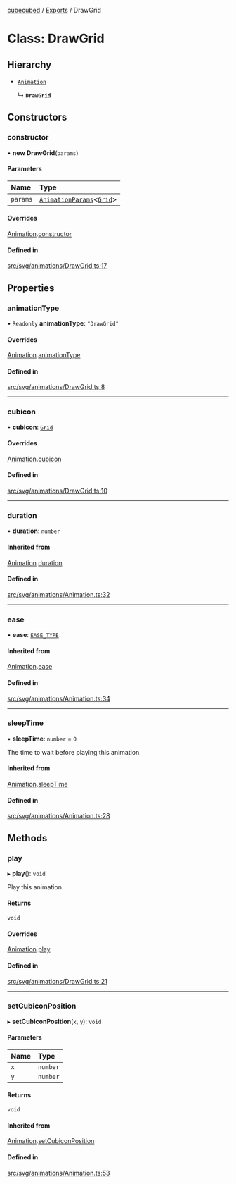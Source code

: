 [cubecubed](/reference/README.md) / [Exports](/reference/modules.md) / DrawGrid

# Class: DrawGrid

## Hierarchy

- [`Animation`](/reference/classes/Animation.md)

  ↳ **`DrawGrid`**

## Constructors

### constructor

• **new DrawGrid**(`params`)

#### Parameters

| Name | Type |
| :------ | :------ |
| `params` | [`AnimationParams`](/reference/interfaces/AnimationParams.md)<[`Grid`](/reference/classes/Grid.md)\> |

#### Overrides

[Animation](/reference/classes/Animation.md).[constructor](/reference/classes/Animation.md#constructor)

#### Defined in

[src/svg/animations/DrawGrid.ts:17](https://github.com/imaphatduc/cubecubed/blob/0fd2007/src/svg/animations/DrawGrid.ts#L17)

## Properties

### animationType

• `Readonly` **animationType**: ``"DrawGrid"``

#### Overrides

[Animation](/reference/classes/Animation.md).[animationType](/reference/classes/Animation.md#animationtype)

#### Defined in

[src/svg/animations/DrawGrid.ts:8](https://github.com/imaphatduc/cubecubed/blob/0fd2007/src/svg/animations/DrawGrid.ts#L8)

___

### cubicon

• **cubicon**: [`Grid`](/reference/classes/Grid.md)

#### Overrides

[Animation](/reference/classes/Animation.md).[cubicon](/reference/classes/Animation.md#cubicon)

#### Defined in

[src/svg/animations/DrawGrid.ts:10](https://github.com/imaphatduc/cubecubed/blob/0fd2007/src/svg/animations/DrawGrid.ts#L10)

___

### duration

• **duration**: `number`

#### Inherited from

[Animation](/reference/classes/Animation.md).[duration](/reference/classes/Animation.md#duration)

#### Defined in

[src/svg/animations/Animation.ts:32](https://github.com/imaphatduc/cubecubed/blob/0fd2007/src/svg/animations/Animation.ts#L32)

___

### ease

• **ease**: [`EASE_TYPE`](/reference/types/EASE_TYPE.md)

#### Inherited from

[Animation](/reference/classes/Animation.md).[ease](/reference/classes/Animation.md#ease)

#### Defined in

[src/svg/animations/Animation.ts:34](https://github.com/imaphatduc/cubecubed/blob/0fd2007/src/svg/animations/Animation.ts#L34)

___

### sleepTime

• **sleepTime**: `number` = `0`

The time to wait before playing this animation.

#### Inherited from

[Animation](/reference/classes/Animation.md).[sleepTime](/reference/classes/Animation.md#sleeptime)

#### Defined in

[src/svg/animations/Animation.ts:28](https://github.com/imaphatduc/cubecubed/blob/0fd2007/src/svg/animations/Animation.ts#L28)

## Methods

### play

▸ **play**(): `void`

Play this animation.

#### Returns

`void`

#### Overrides

[Animation](/reference/classes/Animation.md).[play](/reference/classes/Animation.md#play)

#### Defined in

[src/svg/animations/DrawGrid.ts:21](https://github.com/imaphatduc/cubecubed/blob/0fd2007/src/svg/animations/DrawGrid.ts#L21)

___

### setCubiconPosition

▸ **setCubiconPosition**(`x`, `y`): `void`

#### Parameters

| Name | Type |
| :------ | :------ |
| `x` | `number` |
| `y` | `number` |

#### Returns

`void`

#### Inherited from

[Animation](/reference/classes/Animation.md).[setCubiconPosition](/reference/classes/Animation.md#setcubiconposition)

#### Defined in

[src/svg/animations/Animation.ts:53](https://github.com/imaphatduc/cubecubed/blob/0fd2007/src/svg/animations/Animation.ts#L53)
